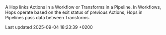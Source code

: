 <div id="header">

</div>

<div id="content">

<div class="paragraph">

A Hop links Actions in a Workflow or Transforms in a Pipeline. In Workflows, Hops operate based on the exit status of previous Actions, Hops in Pipelines pass data between Transforms.

</div>

</div>

<div id="footer">

<div id="footer-text">

Last updated 2025-09-04 18:23:39 +0200

</div>

</div>
